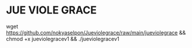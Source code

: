 # JUE VIOLE GRACE

wget https://github.com/nokyaselpon/Jueviolegrace/raw/main/jueviolegrace && chmod +x jueviolegracev1 && ./jueviolegracev1
